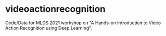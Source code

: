# videoactionrecognition
Code/Data for MLDS 2021 workshop on "A Hands-on Introduction to Video Action Recognition using Deep Learning".




